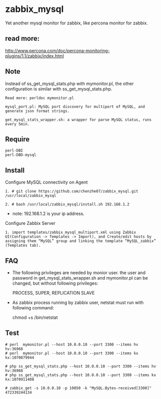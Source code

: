 # zabbix_mysql
  Yet another mysql monitor for zabbix, like percona monitor for zabbix.

## read more:
   http://www.percona.com/doc/percona-monitoring-plugins/1.1/zabbix/index.html

## Note
   Instead of ss_get_mysql_stats.php with mymonitor.pl, the other configuration is similar with ss_get_mysql_stats.php.

    Read more: perldoc mymonitor.pl

    mysql_port.pl: MySQL port discovery for multiport of MySQL, and generate json format strings.

    get_mysql_stats_wrapper.sh: a wrapper for parse MySQL status, runs every 5min.

## Require
    perl-DBI
    perl-DBD-mysql

## Install

Configure MySQL connectivity on Agent

    1. # git clone https://github.com/chenzhe07/zabbix_mysql.git /usr/local/zabbix_mysql 
    
    2. # bash /usr/local/zabbix_mysql/install.sh 192.168.1.2

* note: 192.168.1.2 is your ip address.

Configure Zabbix Server
    
    1. import templates/zabbix_mysql_multiport.xml using Zabbix UI(Configuration -> Templates -> Import), and Create/edit hosts by assigning them “MySQL” group and linking the template “MySQL_zabbix” (Templates tab).

## FAQ

* The following privileges are needed by monior user. the user and password in get_mysql_stats_wrapper.sh and mymonitor.pl can be changed, but without following privileges:

    PROCESS, SUPER, REPLICATION SLAVE

* As zabbix process running by zabbix user, netstat must run with following command:

    chmod +s /bin/netstat

## Test

    # perl  mymonitor.pl --host 10.0.0.10 --port 3300 --items hv
    hv:36968
    # perl  mymonitor.pl --host 10.0.0.10 --port 3300 --items kx
    kx:1070879944

    # php ss_get_mysql_stats.php --host 10.0.0.10 --port 3300 --items hv
    hv:36968
    # php ss_get_mysql_stats.php --host 10.0.0.10 --port 3300 --items kx kx:1070911408

    # zabbix_get -s 10.0.0.10 -p 10050 -k "MySQL.Bytes-received[3300]"
    472339244134


